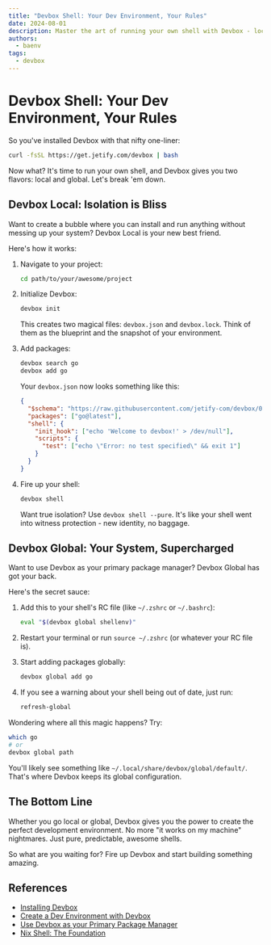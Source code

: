 ```yaml
---
title: "Devbox Shell: Your Dev Environment, Your Rules"
date: 2024-08-01
description: Master the art of running your own shell with Devbox - locally or globally. No more environment headaches.
authors:
  - baenv
tags:
  - devbox
---
```


# Devbox Shell: Your Dev Environment, Your Rules

So you've installed Devbox with that nifty one-liner:

```bash
curl -fsSL https://get.jetify.com/devbox | bash
```

Now what? It's time to run your own shell, and Devbox gives you two flavors: local and global. Let's break 'em down.

## Devbox Local: Isolation is Bliss

Want to create a bubble where you can install and run anything without messing up your system? Devbox Local is your new best friend.

Here's how it works:

1. Navigate to your project:

   ```bash
   cd path/to/your/awesome/project
   ```

2. Initialize Devbox:

   ```bash
   devbox init
   ```

   This creates two magical files: `devbox.json` and `devbox.lock`. Think of them as the blueprint and the snapshot of your environment.

3. Add packages:

   ```bash
   devbox search go
   devbox add go
   ```

   Your `devbox.json` now looks something like this:

   ```json
   {
     "$schema": "https://raw.githubusercontent.com/jetify-com/devbox/0.12.0/.schema/devbox.schema.json",
     "packages": ["go@latest"],
     "shell": {
       "init_hook": ["echo 'Welcome to devbox!' > /dev/null"],
       "scripts": {
         "test": ["echo \"Error: no test specified\" && exit 1"]
       }
     }
   }
   ```

4. Fire up your shell:

   ```bash
   devbox shell
   ```

   Want true isolation? Use `devbox shell --pure`. It's like your shell went into witness protection - new identity, no baggage.

## Devbox Global: Your System, Supercharged

Want to use Devbox as your primary package manager? Devbox Global has got your back.

Here's the secret sauce:

1. Add this to your shell's RC file (like `~/.zshrc` or `~/.bashrc`):

   ```bash
   eval "$(devbox global shellenv)"
   ```

2. Restart your terminal or run `source ~/.zshrc` (or whatever your RC file is).

3. Start adding packages globally:

   ```bash
   devbox global add go
   ```

4. If you see a warning about your shell being out of date, just run:

   ```bash
   refresh-global
   ```

Wondering where all this magic happens? Try:

```bash
which go
# or
devbox global path
```

You'll likely see something like `~/.local/share/devbox/global/default/`. That's where Devbox keeps its global configuration.

## The Bottom Line

Whether you go local or global, Devbox gives you the power to create the perfect development environment. No more "it works on my machine" nightmares. Just pure, predictable, awesome shells.

So what are you waiting for? Fire up Devbox and start building something amazing.

## References

- [Installing Devbox](https://www.jetify.com/devbox/docs/installing_devbox/)
- [Create a Dev Environment with Devbox](https://www.jetify.com/devbox/docs/quickstart/)
- [Use Devbox as your Primary Package Manager](https://www.jetify.com/devbox/docs/devbox_global/)
- [Nix Shell: The Foundation](../introduction/nix-shell.md)
